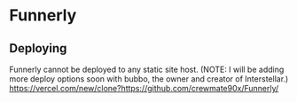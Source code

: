 # Funnerly #

## Deploying ##
Funnerly cannot be deployed to any static site host. (NOTE: I will be adding more deploy options soon with bubbo, the owner and creator of Interstellar.)
https://vercel.com/new/clone?https://github.com/crewmate90x/Funnerly/
